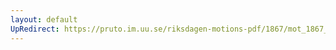```yaml
---
layout: default
UpRedirect: https://pruto.im.uu.se/riksdagen-motions-pdf/1867/mot_1867__ak__70/mot_1867__ak__70-001.pdf
---
```

